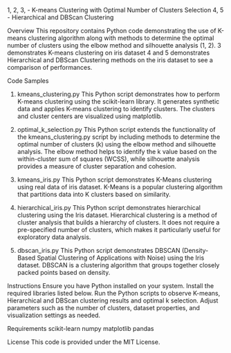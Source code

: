 1, 2, 3, - K-means Clustering with Optimal Number of Clusters Selection
4, 5 - Hierarchical and DBScan Clustering

Overview
This repository contains Python code demonstrating the use of K-means clustering algorithm along with methods to determine the optimal number of clusters using the elbow method and silhouette analysis (1, 2).
3 demonstrates K-means clustering on iris dataset
4 and 5 demonstrates Hierarchical and DBScan Clustering methods on the iris dataset to see a comparison of performances.

Code Samples
1. kmeans_clustering.py
This Python script demonstrates how to perform K-means clustering using the scikit-learn library. It generates synthetic data and applies K-means clustering to identify clusters. The clusters and cluster centers are visualized using matplotlib.

2. optimal_k_selection.py
This Python script extends the functionality of the kmeans_clustering.py script by including methods to determine the optimal number of clusters (k) using the elbow method and silhouette analysis. The elbow method helps to identify the k value based on the within-cluster sum of squares (WCSS), while silhouette analysis provides a measure of cluster separation and cohesion.

3. kmeans_iris.py
This Python script demonstrates K-Means clustering using real data of iris dataset. K-Means is a popular clustering algorithm that partitions data into K clusters based on similarity.

4. hierarchical_iris.py
This Python script demonstrates hierarchical clustering using the Iris dataset. Hierarchical clustering is a method of cluster analysis that builds a hierarchy of clusters. It does not require a pre-specified number of clusters, which makes it particularly useful for exploratory data analysis.

5. dbscan_iris.py
This Python script demonstrates DBSCAN (Density-Based Spatial Clustering of Applications with Noise) using the Iris dataset. DBSCAN is a clustering algorithm that groups together closely packed points based on density.

Instructions
Ensure you have Python installed on your system.
Install the required libraries listed below.
Run the Python scripts to observe K-means, Hierarchical and DBScan clustering results and optimal k selection.
Adjust parameters such as the number of clusters, dataset properties, and visualization settings as needed.

Requirements
scikit-learn
numpy
matplotlib
pandas

License
This code is provided under the MIT License.